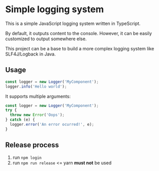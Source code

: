 Simple logging system
=====================
This is a simple JavaScript logging system written in TypeScript.

By default, it outputs content to the console.
However, it can be easily customized to output somewhere else.

This project can be a base to build a more complex logging system like SLF4J/Logback in Java.

Usage
-----
```typescript
const logger = new Logger('MyComponent');
logger.info('Hello world');
```

It supports multiple arguments:
```typescript
const logger = new Logger('MyComponent');
try {
  throw new Error('Oops');
} catch (e) {
  logger.error('An error ocurred!', e);
}
```

Release process
---------------
1. run `npm login`
2. run `npm run release` <= yarn **must not** be used
